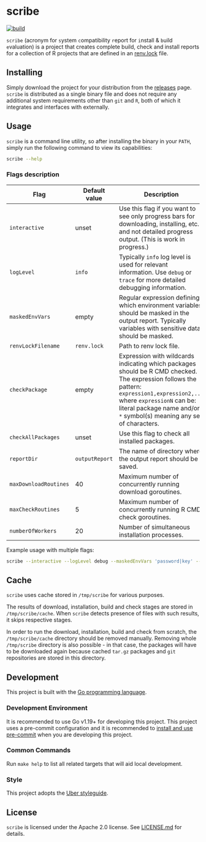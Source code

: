 # scribe

[![build](https://github.com/insightsengineering/scribe/actions/workflows/build.yml/badge.svg)](https://github.com/insightsengineering/scribe/actions/workflows/build.yml)

`scribe` (acronym for `s`ystem `c`ompatibility `r`eport for `i`nstall & `b`uild `e`valuation) is a project that creates complete build, check and install reports for a collection of R projects that are defined in an [renv.lock](https://rstudio.github.io/renv/articles/lockfile.html) file.

## Installing

Simply download the project for your distribution from the [releases](https://github.com/insightsengineering/scribe/releases) page. `scribe` is distributed as a single binary file and does not require any additional system requirements other than `git` and `R`, both of which it integrates and interfaces with externally.

## Usage

`scribe` is a command line utility, so after installing the binary in your `PATH`, simply run the following command to view its capabilities:

```bash
scribe --help
```

### Flags description
|Flag|Default value|Description|Example value|
|---|---|---|---|
|`interactive`|unset|Use this flag if you want to see only progress bars for downloading, installing, etc. and not detailed progress output. (This is work in progress.)||
|`logLevel`|`info`|Typically `info` log level is used for relevant information. Use `debug` or `trace` for more detailed debugging information.||
|`maskedEnvVars`|empty|Regular expression defining which environment variables should be masked in the output report. Typically variables with sensitive data should be masked.|`sensitiveValue1\|sensitiveValue2`|
|`renvLockFilename`|`renv.lock`|Path to renv lock file.||
|`checkPackage`|empty|Expression with wildcards indicating which packages should be R CMD checked. The expression follows the pattern: `expression1,expression2,...` where `expressionN` can be: literal package name and/or `*` symbol(s) meaning any set of characters.|`package*,*abc,a*b,someOtherPackage`|
|`checkAllPackages`|unset|Use this flag to check all installed packages.|
|`reportDir`|`outputReport`|The name of directory where the output report should be saved.||
|`maxDownloadRoutines`|40|Maximum number of concurrently running download goroutines.|
|`maxCheckRoutines`|5|Maximum number of concurrently running R CMD check goroutines.|
|`numberOfWorkers`|20|Number of simultaneous installation processes.|


Example usage with multiple flags:
```bash
scribe --interactive --logLevel debug --maskedEnvVars 'password|key' --renvLockFilename renv2.lock --checkPackage 'tern*,teal*' --reportDir htmlreportdir --maxDownloadRoutines 100 --maxCheckRoutines 20 --numberOfWorkers 150
```

## Cache

`scribe` uses cache stored in `/tmp/scribe` for various purposes.

The results of download, installation, build and check stages are stored in `/tmp/scribe/cache`. When `scribe` detects presence of files with such results, it skips respective stages.

In order to run the download, installation, build and check from scratch, the `/tmp/scribe/cache` directory should be removed manually. Removing whole `/tmp/scribe` directory is also possible - in that case, the packages will have to be downloaded again because cached `tar.gz` packages and `git` repositories are stored in this directory.

## Development

This project is built with the [Go programming language](https://go.dev/).

### Development Environment

It is recommended to use Go v1.19+ for developing this project. This project uses a pre-commit configuration and it is recommended to [install and use pre-commit](https://pre-commit.com/#install) when you are developing this project.

### Common Commands

Run `make help` to list all related targets that will aid local development.

### Style

This project adopts the [Uber styleguide](https://github.com/uber-go/guide/blob/master/style.md).

## License

`scribe` is licensed under the Apache 2.0 license. See [LICENSE.md](LICENSE.md) for details.
